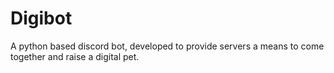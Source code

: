 # Digibot

A python based discord bot, developed to provide servers a means to come together and raise a digital pet. 

